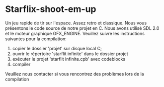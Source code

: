 # Starflix-shoot-em-up
Un jeu rapide de tir sur l'espace. Assez retro et classique.
Nous vous présentons le code source de notre projet en C. Nous avons utilisé SDL 2.0 et le moteur graphique GFX_ENGINE. 
Veuillez suivre les instructions suivantes pour la compilation:

1. copier le dossier 'projet' sur disque local C; 
2. ouvrir le répertoire 'starflit infinite' dans le dossier projet 
3. exécuter le projet 'starflit infinite.cpb' avec codeblocks
4. compiler

Veuillez nous contacter si vous rencontrez des problèmes lors de la compilation  
